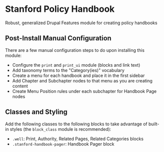 Stanford Policy Handbook
========================

Robust, generalized Drupal Features module for creating policy handbooks

## Post-Install Manual Configuration
There are a few manual configuration steps to do upon installing this module:

* Configure the `print` and `print_ui` module (blocks and link text)
* Add taxonomy terms to the "Category(ies)" vocabulary
* Create a menu for each handbook and place it in the first sidebar
* Add Chapter and Subchapter nodes to that menu as you are creating content
* Create Menu Position rules under each subchapter for Handbook Page nodes

## Classes and Styling
Add the following classes to the following blocks to take advantage of built-in styles (the `block_class` module is recommended):

* `.well`: Print, Authority, Related Pages, Related Categories blocks
*  `.stanford-handbook-pager`: Handbook Pager block 